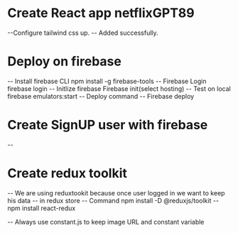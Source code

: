 # Create React app netflixGPT89
  --Configure tailwind css up.
   -- Added successfully.

# Deploy on firebase
   -- Install firebase CLI npm install -g firebase-tools
   -- Firebase Login     firebase  login
   -- Initlize firebase Firebase init(select hosting)
   --  Test on local    firebase emulators:start
   -- Deploy command  --   Firebase deploy 

# Create SignUP user with firebase
  -- 

# Create redux toolkit
   -- We are using reduxtookit because once user logged in we want to keep his data
   --  in redux store
   -- Command npm install -D @reduxjs/toolkit
   --          npm install react-redux
   
-- Always use constant.js to keep image URL and constant variable
